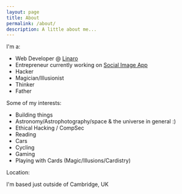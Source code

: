 ```yaml
---
layout: page
title: About
permalink: /about/
description: A little about me...
---
```

I'm a:

- Web Developer @ [Linaro](https://www.linaro.org/)
- Entrepreneur currently working on [Social Image App](https://www.socialimage.app)
- Hacker
- Magician/Illusionist
- Thinker
- Father

Some of my interests:

- Building things
- Astronomy/Astrophotography/space & the universe in general :)
- Ethical Hacking / CompSec
- Reading
- Cars
- Cycling
- Gaming
- Playing with Cards (Magic/Illusions/Cardistry)

Location:

I'm based just outside of Cambridge, UK
